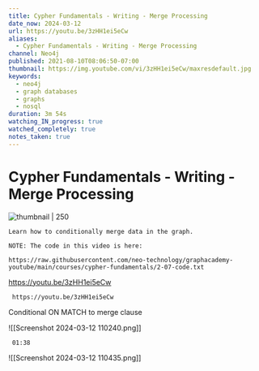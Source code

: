 ```yaml
---
title: Cypher Fundamentals - Writing - Merge Processing
date_now: 2024-03-12
url: https://youtu.be/3zHH1ei5eCw
aliases:
  - Cypher Fundamentals - Writing - Merge Processing
channel: Neo4j
published: 2021-08-10T08:06:50-07:00
thumbnail: https://img.youtube.com/vi/3zHH1ei5eCw/maxresdefault.jpg
keywords:
  - neo4j
  - graph databases
  - graphs
  - nosql
duration: 3m 54s
watching_IN_progress: true
watched_completely: true
notes_taken: true
---
```



# Cypher Fundamentals - Writing - Merge Processing



![thumbnail | 250](https://img.youtube.com/vi/3zHH1ei5eCw/maxresdefault.jpg)



```
Learn how to conditionally merge data in the graph.

NOTE: The code in this video is here:

https://raw.githubusercontent.com/neo-technology/graphacademy-youtube/main/courses/cypher-fundamentals/2-07-code.txt
```




https://youtu.be/3zHH1ei5eCw


```timestamp-url 
 https://youtu.be/3zHH1ei5eCw
 ```


Conditional ON MATCH to merge clause 

![[Screenshot 2024-03-12 110240.png]]


```timestamp 
 01:38
 ```

![[Screenshot 2024-03-12 110435.png]]